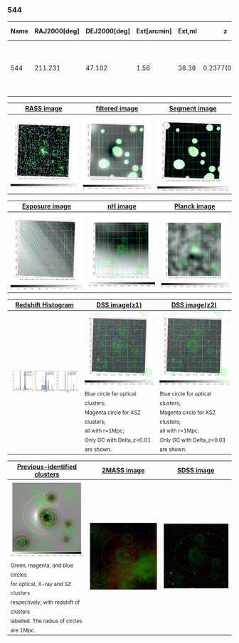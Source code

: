 <div STYLE="page-break-after: always;"></div>

### 544

|Name|RAJ2000[deg]|DEJ2000[deg] |Ext[arcmin]| Ext,ml | z | z_src| C|GC(XSZ,Delta_z<0.01)| GC(OPT,Delta_z<0.01)|GC| R_sig[arcmin] | R500[arcmin] | R500[Mpc]| CRsig[c/s] | CR500[c/s] |L500[1E44 erg/s]|F500[1E-12 erg/s/cm^2]| M500[1E14 Msun]|Tx[keV]|Cnt_sig|Beta|Rc[arcmin]|Comment|Alias|
|---|---|---|---|---|---|------|---|--------|---------|----------|---|---|---|---|---|---|---|---|---|---|---|---|---|---|
|544| 211.231| 47.102| 1.56| 38.38| 0.2377(0.005)| z1, z_xsz| B| F20, SPI, Tar| RM, W| A, C, F20, N, SPI, Tar, W| 26.675| 5.238| 1.184| 0.190(0.045)| 0.168(0.040)| 5.757(0.666)| 3.397(0.393)| 5.99(0.32)| 6.98(0.24)| 176.0| 0.897(-0.094+0.071)| 4.174(-0.595+0.444)| -| t031|

|[RASS image](../image/544/544_img.pdf)|[filtered image](../image/544/544_fil.pdf)|[Segment image](../image/544/544_seg.pdf)|
|-------------------|--------------------|-------------------|
| <img src="../image/544/544_img.png" width="300">  | <img src="../image/544/544_fil.png" width="300">   | <img src="../image/544/544_seg.png" width="300">  |

|[Exposure image](../image/544/544_mex.pdf)| [nH image](../image/544/544_nh.pdf)| [Planck image](../image/544/544_p.pdf)|
|-------------------|--------------------|-------------------|
|<img src="../image/544/544_mex.png" width="300">   | <img src="../image/544/544_nh.png" width="300">    | <img src="../image/544/544_p.png" width="300"> |

|[Redshift Histogram](../image/544/544_zg.pdf) | [DSS image(z1)](../image/544/544_dss_z1.pdf)      |  [DSS image(z2)](../image/544/544_dss_z2.pdf)    |
|-------------------|--------------------|-------------------|
|<img src="../image/544/544_zg.png" width="300"> |<img src="../image/544/544_dss_z1.png" width="300"> <sub><br>Blue circle for optical clusters; <br>Magenta circle for XSZ clusters; <br>all with r=1Mpc; <br>Only GC with Delta_z<0.01 are shown. </sub>| <img src="../image/544/544_dss_z2.png" width="300"><sub><br>Blue circle for optical clusters; <br>Magenta circle for XSZ clusters; <br>all with r=1Mpc; <br>Only GC with Delta_z<0.01 are shown. </sub> |

|[Previous-identified clusters](../image/544/544_gc.pdf) | [2MASS image](../image/544/544_2mass.pdf)      |[SDSS image](../image/544/544_sdss.pdf)   |
|-------------------|-------------------|-------------------|
|<img src=../image/544/544_gc.png width="300"> <br><sub>Green, magenta, and blue circles <br>for optical, X-ray and SZ clusters <br>respectively, with redshift of clusters <br>labelled. The radius of circles <br>are 1Mpc.</sub>|<img src="../image/544/544_2mass.png" width="300">  | <img src="../image/544/544_sdss.png" width="300">  |




